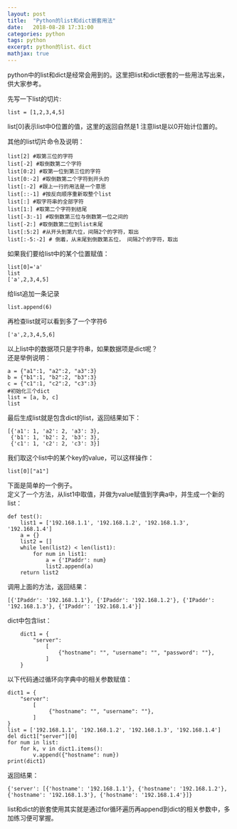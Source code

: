 ```yaml
---
layout: post
title:  "Python的list和dict嵌套用法"
date:   2018-08-28 17:31:00
categories: python
tags: python
excerpt: python的list、dict
mathjax: true
---
```

python中的list和dict是经常会用到的。这里把list和dict嵌套的一些用法写出来，供大家参考。   


先写一下list的切片:   
```
list = [1,2,3,4,5]
```    
list[0]表示list中0位置的值，这里的返回自然是1
注意list是以0开始计位置的。   

其他的list切片命令及说明：
```
list[2] #取第三位的字符
list[-2] #取倒数第二个字符
list[0:2] #取第一位到第三位的字符
list[0:-2] #取倒数第二个字符到开头的
list[:-2] #跟上一行的用法是一个意思
list[::-1] #按反向顺序重新取整个list
list[:] #取字符串的全部字符
list[1:] #取第二个字符到结尾
list[-3:-1] #取倒数第三位与倒数第一位之间的
list[-2:] #取倒数第二位到list末尾
list[:5:2] #从开头到第六位，间隔2个的字符，取出
list[:-5:-2] # 倒着，从末尾到倒数第五位， 间隔2个的字符，取出  
```
如果我们要给list中的某个位置赋值：
```
list[0]='a'
list
['a',2,3,4,5]
```
给list追加一条记录
```
list.append(6)
```
再检查list就可以看到多了一个字符6 
```
['a',2,3,4,5,6]
```  

以上list中的数据项只是字符串，如果数据项是dict呢？   
还是举例说明：
```
a = {"a1":1, "a2":2, "a3":3}
b = {"b1":1, "b2":2, "b3":3}
c = {"c1":1, "c2":2, "c3":3}
#初始化三个dict
list = [a, b, c]
list
```
最后生成list就是包含dict的list，返回结果如下：
```
[{'a1': 1, 'a2': 2, 'a3': 3},
 {'b1': 1, 'b2': 2, 'b3': 3},
 {'c1': 1, 'c2': 2, 'c3': 3}]
```

我们取这个list中的某个key的value，可以这样操作：  
```
list[0]["a1"]
```
  
下面是简单的一个例子。  
定义了一个方法，从list1中取值，并做为value赋值到字典a中，并生成一个新的list：
```
def test():
    list1 = ['192.168.1.1', '192.168.1.2', '192.168.1.3', '192.168.1.4']
    a = {}
    list2 = []
    while len(list2) < len(list1):
        for num in list1:
            a = {'IPaddr': num}
            list2.append(a)
    return list2
```
调用上面的方法，返回结果：
```
[{'IPaddr': '192.168.1.1'}, {'IPaddr': '192.168.1.2'}, {'IPaddr': '192.168.1.3'}, {'IPaddr': '192.168.1.4'}]
```

dict中包含list：
```
    dict1 = {
        "server":
            [
                {"hostname": "", "username": "", "password": ""},
            ]
    }
```
以下代码通过循环向字典中的相关参数赋值：
```
dict1 = {
    "server":
        [
             {"hostname": "", "username": ""},
        ]
}
list = ['192.168.1.1', '192.168.1.2', '192.168.1.3', '192.168.1.4']
del dict1["server"][0]
for num in list:
    for k, v in dict1.items():
        v.append({"hostname": num})
print(dict1)
```
返回结果：
```
{'server': [{'hostname': '192.168.1.1'}, {'hostname': '192.168.1.2'}, {'hostname': '192.168.1.3'}, {'hostname': '192.168.1.4'}]}
```

list和dict的嵌套使用其实就是通过for循环遍历再append到dict的相关参数中，多加练习便可掌握。